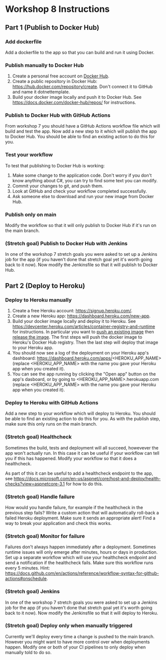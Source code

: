 # Workshop 8 Instructions

## Part 1 (Publish to Docker Hub)

### Add dockerfile
Add a dockerfile to the app so that you can build and run it using Docker.

### Publish manually to Docker Hub
1. Create a personal free account on [Docker Hub](https://hub.docker.com/).
2. Create a public repository in Docker Hub: https://hub.docker.com/repository/create. Don't connect it to GitHub and name it dotnettemplate.
3. Build your docker image locally and push it to Docker Hub. See https://docs.docker.com/docker-hub/repos/ for instructions.

### Publish to Docker Hub with GitHub Actions
From workshop 7 you should have a GitHub Actions workflow file which will build and test the app. Now add a new step to it which will publish the app to Docker Hub. You should be able to find an existing action to do this for you.

### Test your workflow
To test that publishing to Docker Hub is working:
1. Make some change to the application code. Don't worry if you don't know anything about C#, you can try to find some text you can modify.
2. Commit your changes to git, and push them.
3. Look at GitHub and check your workflow completed successfully.
4. Ask someone else to download and run your new image from Docker Hub.

### Publish only on main
Modify the workflow so that it will only publish to Docker Hub if it's run on the main branch.

### (Stretch goal) Publish to Docker Hub with Jenkins
In one of the workshop 7 stretch goals you were asked to set up a Jenkins job for the app (if you haven't done that stretch goal yet it's worth going back to it now). Now modify the Jenkinsfile so that it will publish to Docker Hub.

## Part 2 (Deploy to Heroku)

### Deploy to Heroku manually
1. Create a free Heroku account: https://signup.heroku.com/.
2. Create a new Heroku app: https://dashboard.heroku.com/new-app.
3. Build your docker image locally and deploy it to Heroku. See https://devcenter.heroku.com/articles/container-registry-and-runtime for instructions. In particular you want to [push an existing image](https://devcenter.heroku.com/articles/container-registry-and-runtime#building-and-pushing-image-s) then [release the image](https://devcenter.heroku.com/articles/container-registry-and-runtime#cli). The first steps will push the docker image to Heroku's Docker Hub registry. Then the last step will deploy that image to your Heroku app.
4. You should now see a log of the deployment on your Heroku app's dashboard: https://dashboard.heroku.com/apps/<HEROKU_APP_NAME> (replace <HEROKU_APP_NAME> with the name you gave your Heroku app when you created it).
5. You can see the app running by clicking the "Open app" button on the app's dasboard, or by going to <HEROKU_APP_NAME>.herokuapp.com (replace <HEROKU_APP_NAME> with the name you gave your Heroku app when you created it).

### Deploy to Heroku with GitHub Actions
Add a new step to your workflow which will deploy to Heroku. You should be able to find an existing action to do this for you. As with the publish step, make sure this only runs on the main branch.

### (Stretch goal) Healthcheck
Sometimes the build, tests and deployment will all succeed, howevever the app won't actually run. In this case it can be useful if your workflow can tell you if this has happened. Modify your workflow so that it does a healthcheck.

As part of this it can be useful to add a healthcheck endpoint to the app, see https://docs.microsoft.com/en-us/aspnet/core/host-and-deploy/health-checks?view=aspnetcore-3.1 for how to do this.

### (Stretch goal) Handle failure
How would you handle failure, for example if the healthcheck in the previous step fails? Write a custom action that will automatically roll-back a failed Heroku deployment. Make sure it sends an appropriate alert! Find a way to break your application and check this works.

### (Stretch goal) Monitor for failure
Failures don't always happen immediately after a deployment. Sometimes runtime issues will only emerge after minutes, hours or days in production. Set up a separate workflow which will use your healthcheck endpoint and send a notification if the healthcheck fails. Make sure this workflow runs every 5 minutes. Hint: https://docs.github.com/en/actions/reference/workflow-syntax-for-github-actions#onschedule.

### (Stretch goal) Jenkins
In one of the workshop 7 stretch goals you were asked to set up a Jenkins job for the app (if you haven't done that stretch goal yet it's worth going back to it now). Now modify the Jenkinsfile so that it will deploy to Heroku.

### (Stretch goal) Deploy only when manually triggered
Currently we'll deploy every time a change is pushed to the main branch. However you might want to have more control over when deployments happen. Modify one or both of your CI pipelines to only deploy when manually told to do so.
